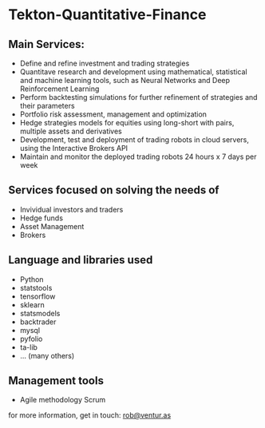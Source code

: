 # Tekton-Quantitative-Finance

## Main Services:
- Define and refine investment and trading strategies
- Quantitave research and development using mathematical, statistical and machine learning tools, such as Neural Networks and Deep Reinforcement Learning
- Perform backtesting simulations for further refinement of strategies and their parameters
- Portfolio risk assessment, management and optimization
- Hedge strategies models for equities using long-short with pairs, multiple assets and derivatives
- Development, test and deployment of trading robots in cloud servers, using the Interactive Brokers API
- Maintain and monitor the deployed trading robots 24 hours x 7 days per week

## Services focused on solving the needs of
- Invividual investors and traders
- Hedge funds
- Asset Management 
- Brokers

## Language and libraries used
- Python
- statstools
- tensorflow
- sklearn
- statsmodels
- backtrader
- mysql
- pyfolio
- ta-lib
- ... (many others)

## Management tools
- Agile methodology Scrum

for more information, get in touch: rob@ventur.as
